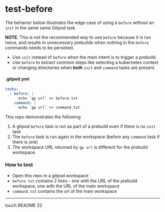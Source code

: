 # test-before
The behavior below illustrates the edge case of using a `before` without an `init` in the same same Gitpod task.

**NOTE**: This is not the recommended way to use `before` because it is run twice, and results in unnecessary prebuilds when nothing in the `before` commands needs to be persisted.

- Use `init` instead of `before` when the main intent is to trigger a prebuild.
- Use `before` to extract common steps like selecting a kubernetes context or changing directories when **both** `init` and `command` tasks are present.

#### .gitpod.yml

```yaml
tasks:
  - before: |
      echo `gp url` >> before.txt
    command: |
      echo `gp url` >> command.txt
```

This repo demonstrates the following

1. A gitpod `before` task is run as part of a prebuild even if there is no `init` task
2. The `before` task is run again in the workspace (before any `command` task if there is one)
3. The workspace URL returned by `gp url` is different for the prebuild workspace.

### How to test

- Open this repo in a gitpod workspace
- `before.txt` contains 2 lines - one with the URL of the prebuild workspace, one with the URL of the main workspace
- `command.txt` contains the url of the main workspace

---
touch README 32
